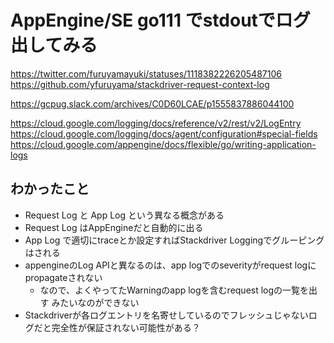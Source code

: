 # AppEngine/SE go111 でstdoutでログ出してみる

https://twitter.com/furuyamayuki/statuses/1118382226205487106
https://github.com/yfuruyama/stackdriver-request-context-log

https://gcpug.slack.com/archives/C0D60LCAE/p1555837886044100

https://cloud.google.com/logging/docs/reference/v2/rest/v2/LogEntry
https://cloud.google.com/logging/docs/agent/configuration#special-fields
https://cloud.google.com/appengine/docs/flexible/go/writing-application-logs

## わかったこと

* Request Log と App Log という異なる概念がある
* Request Log はAppEngineだと自動的に出る
* App Log で適切にtraceとか設定すればStackdriver Loggingでグルーピングはされる
* appengineのLog APIと異なるのは、app logでのseverityがrequest logにpropagateされない
    * なので、よくやってたWarningのapp logを含むrequest logの一覧を出す みたいなのができない
* Stackdriverが各ログエントリを名寄せしているのでフレッシュじゃないログだと完全性が保証されない可能性がある？
